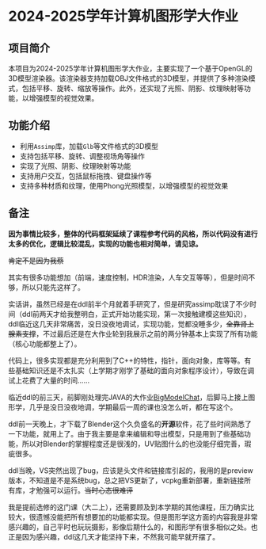 # 2024-2025学年计算机图形学大作业
## 项目简介
本项目为2024-2025学年计算机图形学大作业，主要实现了一个基于OpenGL的3D模型渲染器。该渲染器支持加载OBJ文件格式的3D模型，并提供了多种渲染模式，包括平移、旋转、缩放等操作。此外，还实现了光照、阴影、纹理映射等功能，以增强模型的视觉效果。

## 功能介绍
- 利用`Assimp`库，加载`Glb`等文件格式的3D模型
- 支持包括平移、旋转、调整视场角等操作
- 实现了光照、阴影、纹理映射等功能
- 支持用户交互，包括鼠标拖拽、键盘操作等
- 支持多种材质和纹理，使用Phong光照模型，以增强模型的视觉效果

## 备注
**因为事情比较多，整体的代码框架延续了课程参考代码的风格，所以代码没有进行太多的优化，逻辑比较混乱，实现的功能也相对简单，请见谅。**

~~肯定不是因为我蔡~~

其实有很多功能想加（前端，速度控制，HDR渲染，人车交互等等），但是时间不够，所以只能先这样了。

实话讲，虽然已经是在ddl前半个月就着手研究了，但是研究assimp耽误了不少时间（ddl前两天才给我整明白，正式开始功能实现，第一次接触建模这些知识），ddl临近这几天非常痛苦，没日没夜地调试，实现功能，觉都没睡多少，~~全靠肾上腺素支撑~~，不过最后还是在大作业轮到我展示之前的两分钟基本上实现了所有功能（核心功能都整上了）。

代码上，很多实现都是充分利用到了C++的特性，指针，面向对象，库等等。有些基础知识还是不太扎实（上学期才刚学了基础的面向对象程序设计），导致在调试上花费了大量的时间……

临近ddl的前三天，前脚刚处理完JAVA的大作业[BigModelChat](https://github.com/RichardLiuda/BigModelChat)，后脚马上接上图形学，几乎是没日没夜地调，学期最后一周的课也没怎么听，都在写这个。

ddl前一天晚上，才下载了Blender这个久负盛名的**开源**软件，花了些时间熟悉了一下功能，就用上了。由于我主要是拿来编辑和导出模型，只是用到了些基础功能，所以对Blender的掌握程度还是很浅的，UV贴图什么的也没能仔细完善，瑕疵很多。

ddl当晚，VS突然出现了bug，应该是头文件和链接库引起的，我用的是preview版本，不知道是不是系统bug，总之把VS更新了，vcpkg重新部署，重新链接所有库，才勉强可以运行。~~当时心态很难评~~

我是提前选修的这门课（大二上），还需要顾及到本学期的其他课程，压力确实比较大，很遗憾没能把所有想要加的功能都实现。但是图形学这方面的内容我是非常感兴趣的，自己平时也玩玩摄影，影像后期什么的，和图形学有很多相似之处。也正是因为感兴趣，ddl这几天才能坚持下来，不然我可能早就开摆了。